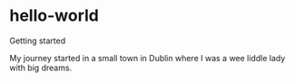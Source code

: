 # hello-world
Getting started

My journey started in a small town in Dublin where I was a wee liddle lady with big dreams.
